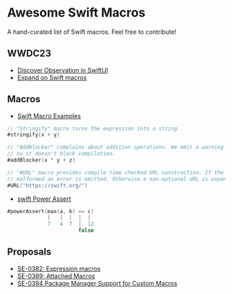 # Awesome Swift Macros
A hand-curated list of Swift macros. Feel free to contribute!

## WWDC23

- [Discover Observation in SwiftUI](https://developer.apple.com/videos/play/wwdc2023/10149)
- [Expand on Swift macros](https://developer.apple.com/videos/play/wwdc2023/10167)

## Macros

- [Swift Macro Examples](https://github.com/DougGregor/swift-macro-examples)

```swift
// "Stringify" macro turns the expression into a string.
#stringify(x + y)

// "AddBlocker" complains about addition operations. We emit a warning
// so it doesn't block compilation.
#addBlocker(x * y + z)

// "#URL" macro provides compile time checked URL construction. If the URL is
// malformed an error is emitted. Otherwise a non-optional URL is expanded.
#URL("https://swift.org/")
```

- [swift Power Assert](https://github.com/kishikawakatsumi/swift-power-assert)

```swift
#powerAssert(max(a, b) == c)
             |   |  |  |  |
             7   4  7  |  12
                       false
```

## Proposals

* [SE-0382: Expression macros](https://github.com/DougGregor/swift-evolution/blob/se-0382-expression-macros-updates/proposals/0382-expression-macros.md)
* [SE-0389: Attached Macros](https://github.com/apple/swift-evolution/blob/main/proposals/0389-attached-macros.md)
* [SE-0394 Package Manager Support for Custom Macros](https://github.com/apple/swift-evolution/blob/main/proposals/0394-swiftpm-expression-macros.md)

